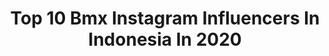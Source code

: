 ---
title: Top 10 Bmx Instagram Influencers In Indonesia In 2020
description: >-
  Find top bmx Instagram influencers in Indonesia in 2020. Most popular hashtags: #bmx #dirumahaja #indonesia #builtforthethrill.
platform: Instagram
profiles:
  - username: "samuelavrillian"
    fullname: >-
      Samuel Avrillian
    location: "Indonesia"
    followers: 8202
    engagement: 490
    commentsToLikes: 0.054895
    id: ck5hqh798t3tw0i11fef3qz6l
    verified: false
    hashtags: "#bandung, #17agustus, #jawabarat, #ioxc"
  - username: "tonisyarifudin"
    fullname: >-
      Toni Syarifudin
    location: "Indonesia"
    followers: 13859
    engagement: 631
    commentsToLikes: 0.019811
    id: ck5zysz2qah0r0i147lo22erj
    verified: false
    hashtags: "#fun, #kaifight77, #grateful, #bestwife"
  - username: "ardikawinata"
    fullname: >-
      AW
    location: "Indonesia"
    followers: 29980
    engagement: 398
    commentsToLikes: 0.013912
    id: ck5hj1mf8fuf80i112igr6wdk
    verified: false
    hashtags: "#timtam, #lpsupportindonesia, #timtaminsenyumin, #fyc"
  - username: "rio_karioakbar"
    fullname: >-
      Rio Akbar
    location: "Indonesia"
    followers: 12016
    engagement: 712
    commentsToLikes: 0.013796
    id: ck5zyt0acah390i14hf6tbwad
    verified: false
    hashtags: "#bmxfamily, #indonesiancyclingfederation, #dirumahaja, #kelamaandirumah"
  - username: "botayagata"
    fullname: >-
      Botayagata
    location: "Indonesia"
    followers: 32276
    engagement: 145
    commentsToLikes: 0.009842
    id: ck8szal6gnp040j780h1t92is
    verified: false
    hashtags: "#quarantineday10, #ancolbeach, #botayataga, #bmx"
  - username: "vicky_kalea19"
    fullname: >-
      𝑽𝒊𝒄𝒌𝒚 𝑲𝒂𝒍𝒆𝒂
    location: "Indonesia"
    followers: 13267
    engagement: 722
    commentsToLikes: 0.019441
    id: ck6twwgvtuht40j71yb6tjy0c
    verified: false
    hashtags: "#nofilter, #happy, #interceptfilmcraft, #horor"
  - username: "reynaldirere171"
    fullname: >-
      Reynaldi pradhana (rere)
    location: "Indonesia"
    followers: 30207
    engagement: 998
    commentsToLikes: 0.010361
    id: ck13bh0covcvt0i194114wom9
    verified: false
    hashtags: "#tuneup, #italiano, #racingramerame, #rxkingsuperpro"
  - username: "satriavijie"
    fullname: >-
      SV
    location: "Indonesia"
    followers: 95078
    engagement: 699
    commentsToLikes: 0.008905
    id: ck0vvvoajqyzr0i19cd9j736k
    verified: true
    hashtags: "#ayosemangat, #converseid, #fuckcorona, #tiktok"
  - username: "ketekk_"
    fullname: >-
      # K E D A I G A U L
    location: "Indonesia"
    followers: 5051
    engagement: 589
    commentsToLikes: 0.041910
    id: ck5zj74bth28u0i149xq6oqpc
    verified: false
    hashtags: "#fornasvkaltim, #skateboardindonesia, #skatelife, #kedaigaul"
  - username: "rzkyprtmamz"
    fullname: >-
      ɾȥƙყρɾƚɱα
    location: "Indonesia"
    followers: 7049
    engagement: 373
    commentsToLikes: 0.059243
    id: ck6tvu2o5oa5s0j71h0c2x6b8
    verified: false
    hashtags: "#asikinfeedsmu, #sorry, #monsterroad2020, #fingerboardtv"
---